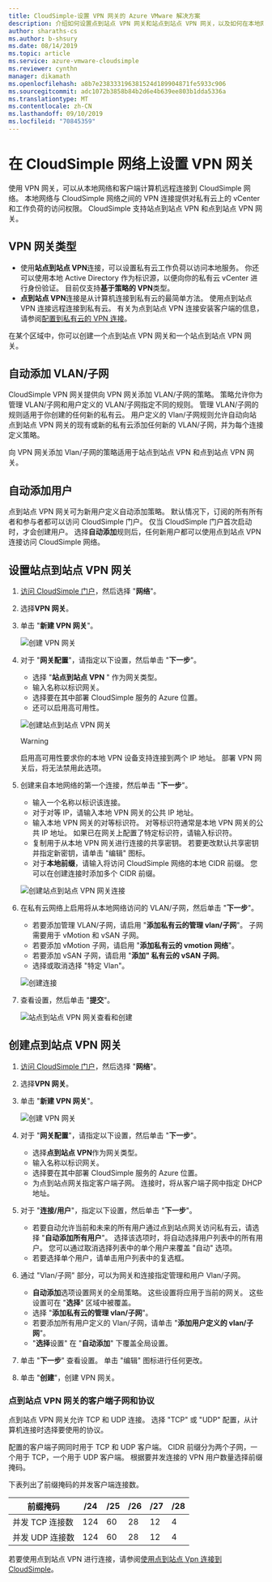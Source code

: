 ```yaml
---
title: CloudSimple-设置 VPN 网关的 Azure VMware 解决方案
description: 介绍如何设置点到站点 VPN 网关和站点到站点 VPN 网关，以及如何在本地网络与 CloudSimple 私有云之间创建连接
author: sharaths-cs
ms.author: b-shsury
ms.date: 08/14/2019
ms.topic: article
ms.service: azure-vmware-cloudsimple
ms.reviewer: cynthn
manager: dikamath
ms.openlocfilehash: a8b7e238333196381524d189904871fe5933c906
ms.sourcegitcommit: adc1072b3858b84b2d6e4b639ee803b1dda5336a
ms.translationtype: MT
ms.contentlocale: zh-CN
ms.lasthandoff: 09/10/2019
ms.locfileid: "70845359"
---
```

# <a name="set-up-vpn-gateways-on-cloudsimple-network"></a>在 CloudSimple 网络上设置 VPN 网关

使用 VPN 网关，可以从本地网络和客户端计算机远程连接到 CloudSimple 网络。 本地网络与 CloudSimple 网络之间的 VPN 连接提供对私有云上的 vCenter 和工作负荷的访问权限。 CloudSimple 支持站点到站点 VPN 和点到站点 VPN 网关。

## <a name="vpn-gateway-types"></a>VPN 网关类型

* 使用**站点到站点 VPN**连接，可以设置私有云工作负荷以访问本地服务。 你还可以使用本地 Active Directory 作为标识源，以便向你的私有云 vCenter 进行身份验证。  目前仅支持**基于策略的 VPN**类型。
* **点到站点 VPN**连接是从计算机连接到私有云的最简单方法。 使用点到站点 VPN 连接远程连接到私有云。 有关为点到站点 VPN 连接安装客户端的信息，请参阅[配置到私有云的 VPN 连接](set-up-vpn.md)。

在某个区域中，你可以创建一个点到站点 VPN 网关和一个站点到站点 VPN 网关。

## <a name="automatic-addition-of-vlansubnets"></a>自动添加 VLAN/子网

CloudSimple VPN 网关提供向 VPN 网关添加 VLAN/子网的策略。  策略允许你为管理 VLAN/子网和用户定义的 VLAN/子网指定不同的规则。  管理 VLAN/子网的规则适用于你创建的任何新的私有云。  用户定义的 Vlan/子网规则允许自动向站点到站点 VPN 网关的现有或新的私有云添加任何新的 VLAN/子网，并为每个连接定义策略。

向 VPN 网关添加 Vlan/子网的策略适用于站点到站点 VPN 和点到站点 VPN 网关。

## <a name="automatic-addition-of-users"></a>自动添加用户

点到站点 VPN 网关可为新用户定义自动添加策略。 默认情况下，订阅的所有所有者和参与者都可以访问 CloudSimple 门户。  仅当 CloudSimple 门户首次启动时，才会创建用户。  选择**自动添加**规则后，任何新用户都可以使用点到站点 VPN 连接访问 CloudSimple 网络。

## <a name="set-up-a-site-to-site-vpn-gateway"></a>设置站点到站点 VPN 网关

1. [访问 CloudSimple 门户](access-cloudsimple-portal.md)，然后选择 "**网络**"。
2. 选择**VPN 网关**。
3. 单击 "**新建 VPN 网关**"。

    ![创建 VPN 网关](media/create-vpn-gateway.png)

4. 对于 "**网关配置**"，请指定以下设置，然后单击 "**下一步**"。

    * 选择 "**站点到站点 VPN** " 作为网关类型。
    * 输入名称以标识网关。
    * 选择要在其中部署 CloudSimple 服务的 Azure 位置。
    * 还可以启用高可用性。

    ![创建站点到站点 VPN 网关](media/create-vpn-gateway-s2s.png)

    > [!WARNING]
    > 启用高可用性要求你的本地 VPN 设备支持连接到两个 IP 地址。 部署 VPN 网关后，将无法禁用此选项。

5. 创建来自本地网络的第一个连接，然后单击 "**下一步**"。

    * 输入一个名称以标识该连接。
    * 对于对等 IP，请输入本地 VPN 网关的公共 IP 地址。
    * 输入本地 VPN 网关的对等标识符。  对等标识符通常是本地 VPN 网关的公共 IP 地址。  如果已在网关上配置了特定标识符，请输入标识符。
    * 复制用于从本地 VPN 网关进行连接的共享密钥。  若要更改默认共享密钥并指定新密钥，请单击 "编辑" 图标。
    * 对于**本地前缀**，请输入将访问 CloudSimple 网络的本地 CIDR 前缀。  您可以在创建连接时添加多个 CIDR 前缀。

    ![创建站点到站点 VPN 网关连接](media/create-vpn-gateway-s2s-connection.png)

6. 在私有云网络上启用将从本地网络访问的 VLAN/子网，然后单击 "**下一步**"。

    * 若要添加管理 VLAN/子网，请启用 "**添加私有云的管理 vlan/子网**"。  子网需要用于 vMotion 和 vSAN 子网。
    * 若要添加 vMotion 子网，请启用 "**添加私有云的 vmotion 网络**"。
    * 若要添加 vSAN 子网，请启用 "**添加" 私有云的 vSAN 子网**。
    * 选择或取消选择 "特定 Vlan"。

    ![创建连接](media/create-vpn-gateway-s2s-connection-vlans.png)

7. 查看设置，然后单击 "**提交**"。

    ![站点到站点 VPN 网关查看和创建](media/create-vpn-gateway-s2s-review.png)

## <a name="create-point-to-site-vpn-gateway"></a>创建点到站点 VPN 网关

1. [访问 CloudSimple 门户](access-cloudsimple-portal.md)，然后选择 "**网络**"。
2. 选择**VPN 网关**。
3. 单击 "**新建 VPN 网关**"。

    ![创建 VPN 网关](media/create-vpn-gateway.png)

4. 对于 "**网关配置**"，请指定以下设置，然后单击 "**下一步**"。

    * 选择**点到站点 VPN**作为网关类型。
    * 输入名称以标识网关。
    * 选择要在其中部署 CloudSimple 服务的 Azure 位置。
    * 为点到站点网关指定客户端子网。  连接时，将从客户端子网中指定 DHCP 地址。

5. 对于 "**连接/用户**"，指定以下设置，然后单击 "**下一步**"。

    * 若要自动允许当前和未来的所有用户通过点到站点网关访问私有云，请选择 "**自动添加所有用户**"。 选择该选项时，将自动选择用户列表中的所有用户。 您可以通过取消选择列表中的单个用户来覆盖 "自动" 选项。
    * 若要选择单个用户，请单击用户列表中的复选框。

6. 通过 "Vlan/子网" 部分，可以为网关和连接指定管理和用户 Vlan/子网。

    * **自动添加**选项设置网关的全局策略。 这些设置将应用于当前的网关。 这些设置可在 "**选择**" 区域中被覆盖。
    * 选择 "**添加私有云的管理 vlan/子网**"。 
    * 若要添加所有用户定义的 Vlan/子网，请单击 "**添加用户定义的 vlan/子网**"。
    * "**选择**设置" 在 "**自动添加**" 下覆盖全局设置。

7. 单击 "**下一步**" 查看设置。 单击 "编辑" 图标进行任何更改。
8. 单击 "**创建**"，创建 VPN 网关。

### <a name="client-subnet-and-protocols-for-point-to-site-vpn-gateway"></a>点到站点 VPN 网关的客户端子网和协议

点到站点 VPN 网关允许 TCP 和 UDP 连接。  选择 "TCP" 或 "UDP" 配置，从计算机连接时选择要使用的协议。

配置的客户端子网同时用于 TCP 和 UDP 客户端。  CIDR 前缀分为两个子网，一个用于 TCP，一个用于 UDP 客户端。 根据要并发连接的 VPN 用户数量选择前缀掩码。  

下表列出了前缀掩码的并发客户端连接数。

| 前缀掩码 | /24 | /25 | /26 | /27 | /28 |
|-------------|-----|-----|-----|-----|-----|
| 并发 TCP 连接数 | 124 | 60 | 28 | 12 | 4 |
| 并发 UDP 连接数 | 124 | 60 | 28 | 12 | 4 |

若要使用点到站点 VPN 进行连接，请参阅[使用点到站点 Vpn 连接到 CloudSimple](set-up-vpn.md#connect-to-cloudsimple-using-point-to-site-vpn)。

